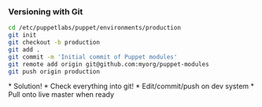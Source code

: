 ### Versioning with Git

```sh
cd /etc/puppetlabs/puppet/environments/production
git init
git checkout -b production
git add .
git commit -m 'Initial commit of Puppet modules'
git remote add origin git@github.com:myorg/puppet-modules
git push origin production
```

<aside class="notes">
  * Solution!
  * Check everything into git!
  * Edit/commit/push on dev system
  * Pull onto live master when ready
</aside>
